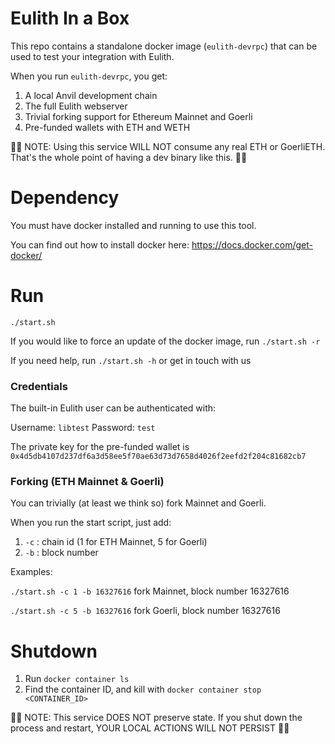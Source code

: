 # Eulith In a Box
This repo contains a standalone docker image (`eulith-devrpc`) 
that can be used to test your integration with Eulith.

When you run `eulith-devrpc`, you get:
1. A local Anvil development chain
2. The full Eulith webserver
3. Trivial forking support for Ethereum Mainnet and Goerli
4. Pre-funded wallets with ETH and WETH

🚨🚨 NOTE: Using this service WILL NOT consume any real ETH or GoerliETH. 
That's the whole point of having a dev binary like this. 🚨🚨

# Dependency
You must have docker installed and running to use this tool.

You can find out how to install docker here: https://docs.docker.com/get-docker/
# Run
`./start.sh`

If you would like to force an update of the docker image, run `./start.sh -r`

If you need help, run `./start.sh -h` or get in touch with us

### Credentials
The built-in Eulith user can be authenticated with:

Username: `libtest`
Password: `test`

The private key for the pre-funded wallet is `0x4d5db4107d237df6a3d58ee5f70ae63d73d7658d4026f2eefd2f204c81682cb7`

### Forking (ETH Mainnet & Goerli)
You can trivially (at least we think so) fork Mainnet and Goerli.

When you run the start script, just add:

1. `-c` : chain id (1 for ETH Mainnet, 5 for Goerli)
2. `-b` : block number

Examples:

`./start.sh -c 1 -b 16327616` fork Mainnet, block number 16327616

`./start.sh -c 5 -b 16327616` fork Goerli, block number 16327616

# Shutdown
1. Run `docker container ls`
2. Find the container ID, and kill with `docker container stop <CONTAINER_ID>`

🚨🚨 NOTE: This service DOES NOT preserve state. If you 
shut down the process and restart, YOUR LOCAL ACTIONS WILL 
NOT PERSIST 🚨🚨